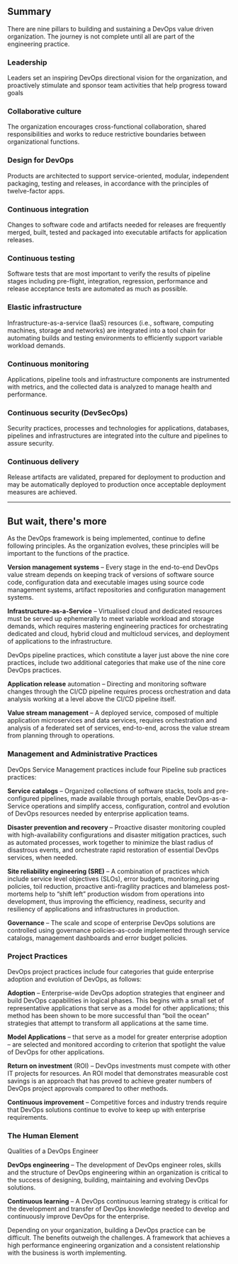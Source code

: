## Summary
There are nine pillars to building and sustaining a DevOps value driven organization. The journey is not complete until all are part of the engineering practice. 

### Leadership 
  Leaders set an inspiring DevOps directional vision for the organization, and proactively stimulate and sponsor team activities that help progress toward goals

### Collaborative culture 
  The organization encourages cross-functional collaboration, shared responsibilities and works to reduce restrictive boundaries between organizational functions.

### Design for DevOps
  Products are architected to support service-oriented, modular, independent packaging, testing and releases, in accordance with the principles of twelve-factor apps.

### Continuous integration 
  Changes to software code and artifacts needed for releases are frequently merged, built, tested and packaged into executable artifacts for application releases.

### Continuous testing 
  Software tests that are most important to verify the results of pipeline stages including pre-flight, integration, regression, performance and release acceptance tests are automated as much as possible.

### Elastic infrastructure 
  Infrastructure-as-a-service (IaaS) resources (i.e., software, computing machines, storage and networks) are integrated into a tool chain for automating builds and testing environments to efficiently support variable workload demands.

### Continuous monitoring 
  Applications, pipeline tools and infrastructure components are instrumented with metrics, and the collected data is analyzed to manage health and performance.

### Continuous security (DevSecOps) 
  Security practices, processes and technologies for applications, databases, pipelines and infrastructures are integrated into the culture and pipelines to assure security.

### Continuous delivery 
  Release artifacts are validated, prepared for deployment to production and may be automatically deployed to production once acceptable deployment measures are achieved.
  ____________________________________
  
## But wait, there's more 
  As the DevOps framework is being implemented, continue to define following principles. As the organization evolves, these principles will be important to the functions of the practice. 

  **Version management systems** – Every stage in the end-to-end DevOps value stream depends on keeping track of versions of software source code, configuration data and executable images using source code management systems, artifact repositories and configuration management systems.

  **Infrastructure-as-a-Service** – Virtualised cloud and dedicated resources must be served up ephemerally to meet variable workload and storage demands, which requires mastering engineering practices for orchestrating dedicated and cloud, hybrid cloud and multicloud services, and deployment of applications to the infrastructure.

  DevOps pipeline practices, which constitute a layer just above the nine core practices, include two additional categories that make use of the nine core DevOps practices.

  **Application release** automation – Directing and monitoring software changes through the CI/CD pipeline requires process orchestration and data analysis working at a level above the CI/CD pipeline itself.

  **Value stream management** – A deployed service, composed of multiple application microservices and data services, requires orchestration and analysis of a federated set of services, end-to-end, across the value stream from planning through to operations.

### Management and Administrative Practices
  DevOps Service Management practices include four Pipeline sub practices practices:

  **Service catalogs** – Organized collections of software stacks, tools and pre-configured pipelines, made available through portals, enable DevOps-as-a-Service operations and simplify access, configuration, control and evolution of DevOps resources needed by enterprise application teams.

  **Disaster prevention and recovery** – Proactive disaster monitoring coupled with high-availability configurations and disaster mitigation practices, such as automated processes, work together to minimize the blast radius of disastrous events, and orchestrate rapid restoration of essential DevOps services, when needed.

  **Site reliability engineering (SRE)** – A combination of practices which include service level objectives (SLOs), error
  budgets, monitoring,paring policies, toil reduction, proactive anti-fragility practices and blameless post-mortems help to “shift left” production wisdom from operations into development, thus improving the efficiency, readiness, security and resiliency of applications and infrastructures in production.

  **Governance** – The scale and scope of enterprise DevOps solutions are controlled using governance policies-as-code implemented through service catalogs, management dashboards and error budget policies.

### Project Practices
  DevOps project practices include four categories that guide enterprise adoption and evolution of DevOps, as follows:

  **Adoption** – Enterprise-wide DevOps adoption strategies that engineer and build DevOps capabilities in logical phases. This begins with a small set of representative applications that serve as a model for other applications; this method has been shown to be more successful than “boil the ocean” strategies that attempt to transform all applications at the same time.

  **Model Applications** – that serve as a model for greater enterprise adoption – are selected and monitored according to criterion that spotlight the value of DevOps for other applications.

  **Return on investment** (ROI) – DevOps investments must compete with other IT projects for resources. An ROI model that demonstrates measurable cost savings is an approach that has proved to achieve greater numbers of DevOps project approvals compared to other methods.

  **Continuous improvement** – Competitive forces and industry trends require that DevOps solutions continue to evolve to keep up with enterprise requirements.

### The Human Element
  Qualities of a DevOps Engineer

  **DevOps engineering** – The development of DevOps engineer roles, skills and the structure of DevOps engineering within an organization is critical to the success of designing, building, maintaining and evolving DevOps solutions.

  **Continuous learning** – A DevOps continuous learning strategy is critical for the development and transfer of DevOps knowledge needed to develop and continuously improve DevOps for the enterprise.

  Depending on your organization, building a DevOps practice can be difficult. The benefits outweigh the challenges. A framework
  that achieves a high performance engineering organization and a consistent relationship with the business is worth implementing.
  
